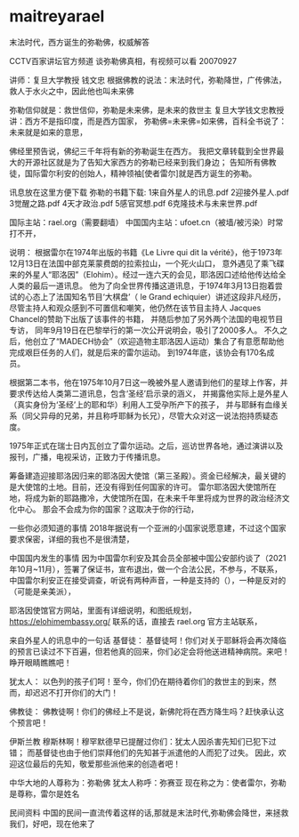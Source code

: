 # maitreyarael
末法时代，西方诞生的弥勒佛，权威解答


CCTV百家讲坛官方频道 谈弥勒佛真相，有视频可以看 20070927

讲师：复旦大学教授 钱文忠
根据佛教的说法：末法时代，弥勒降世，广传佛法，救人于水火之中，因此他也叫未来佛

弥勒信仰就是：救世信仰，弥勒是未来佛，是未来的救世主
复旦大学钱文忠教授讲：西方不是指印度，而是西方国家，
弥勒佛=未来佛=如来佛，百科全书说了：未来就是如来的意思，

佛经里预告说，佛纪三千年将有新的弥勒诞生在西方。
我把文章转载到全世界最大的开源社区就是为了告知大家西方的弥勒已经来到我们身边；
告知所有佛教徒，国际雷尔利安的创始人，精神领袖[使者雷尔]就是西方诞生的弥勒。

讯息放在这里方便下载
弥勒的书籍下载:
1来自外星人的讯息.pdf
2迎接外星人.pdf
3觉醒之路.pdf
4天才政治.pdf
5感官冥想.pdf
6克隆技术与未来世界.pdf

国际主站：rael.org（需要翻墙）
中国国内主站：ufoet.cn（被墙/被污染）时常打不开，

说明：
根据雷尔在1974年出版的书籍《Le Livre qui dit la vérité》，他于1973年12月13日在法国中部克莱蒙费朗的拉索拉山，一个死火山口，
意外遇见了乘飞碟来的外星人“耶洛因”（Elohim）。经过一连六天的会见，耶洛因口述给他传达给全人类的最后一道讯息。
他为了向全世界传播这道讯息，于1974年3月13日抱着尝试的心态上了法国知名节目‘大棋盘’（ le Grand echiquier）讲述这段非凡经历，
尽管主持人和观众感到不可置信和嘲笑，他仍然在该节目主持人 Jacques Chancel的赞助下出版了该事件的书籍，
并随后参加了另外两个法国的电视节目专访， 同年9月19日在巴黎举行的第一次公开说明会，吸引了2000多人。 
不久之后，他创立了“MADECH协会”（欢迎造物主耶洛因人运动）集合了有意愿帮助他完成艰巨任务的人们，就是后来的雷尔运动。 到1974年底，该协会有170名成员。

根据第二本书，他在1975年10月7日这一晚被外星人邀请到他们的星球上作客，并要求传达给人类第二道讯息，包含‘圣经’启示录的涵义，
并揭露他实际上是外星人（真实身份为‘圣经’上的耶和华）利用人工受孕所产下的孩子，
并与耶稣有血缘关系（同父异母的兄弟，并且称呼耶稣为长兄），尽管大众对这一说法抱持质疑态度。

1975年正式在瑞士日内瓦创立了雷尔运动。之后，巡访世界各地，通过演讲以及报刊，广播，电视采访，正致力于传播讯息。

筹备建造迎接耶洛因归来的耶洛因大使馆（第三圣殿）。资金已经解决，最关键的是大使馆的土地。目前，还没有得到任何国家的许可。
雷尔耶洛因大使馆所在地，将成为新的耶路撒冷，大使馆所在国，在未来千年里将成为世界的政治经济文化中心。
那会不会成为你的国家？这取决于你的行动，

一些你必须知道的事情
2018年据说有一个亚洲的小国家说愿意建，不过这个国家要求保密，详细的我也不是很清楚，

中国国内发生的事情
因为中国雷尔利安及其会员全部被中国公安部约谈了（2021年10月~11月），签署了保证书，宣布退出，做一个合法公民，不参与，不联系，
中国雷尔利安正在接受调查，听说有两种声音，一种是支持的（），一种是反对的（可能是亲美派），

耶洛因使馆官方网站，里面有详细说明，和图纸规划，https://elohimembassy.org/
联系的话，直接去 rael.org 官方主站联系，


来自外星人的讯息中的一句话
基督徒：
基督徒呵！你们对关于耶稣将会再次降临的预言已读过不下百遍，但若他真的回来，你们必定会将他送进精神病院。来吧！睁开眼睛瞧瞧吧！

犹太人：
以色列的孩子们呵！至今，你们仍在期待着你们的救世主的到来，然而，却迟迟不打开你们的大门！

佛教徒：
佛教徒啊！你们的佛经上不是说，新佛陀将在西方降生吗？赶快承认这个预言吧！

伊斯兰教
穆斯林啊！穆罕默德早已提醒过你们：犹太人因杀害先知们已犯下过错；
而基督徒也由于他们崇拜他们的先知甚于派遣他的人而犯了过失。
因此，欢迎这位最后的先知，敬爱那些派他来的创造者吧！

中华大地的人尊称为：弥勒佛
犹太人称呼：弥赛亚
现在称之为：使者雷尔，弥勒是尊称，雷尔是姓名

民间资料
中国的民间一直流传着这样的话,那就是末法时代,弥勒佛会降世，来拯救我们，好吧，现在他来了
